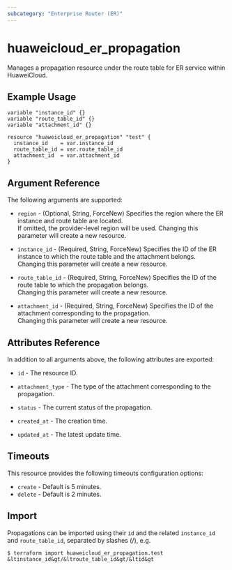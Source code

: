 ```yaml
---
subcategory: "Enterprise Router (ER)"
---
```


# huaweicloud_er_propagation

Manages a propagation resource under the route table for ER service within HuaweiCloud.

## Example Usage

```hcl
variable "instance_id" {}
variable "route_table_id" {}
variable "attachment_id" {}

resource "huaweicloud_er_propagation" "test" {
  instance_id    = var.instance_id
  route_table_id = var.route_table_id
  attachment_id  = var.attachment_id
}
```

## Argument Reference

The following arguments are supported:

* `region` - (Optional, String, ForceNew) Specifies the region where the ER instance and route table are located.  
  If omitted, the provider-level region will be used. Changing this parameter will create a new resource.

* `instance_id` - (Required, String, ForceNew) Specifies the ID of the ER instance to which the route table and the
  attachment belongs.  
  Changing this parameter will create a new resource.

* `route_table_id` - (Required, String, ForceNew) Specifies the ID of the route table to which the propagation
  belongs.  
  Changing this parameter will create a new resource.

* `attachment_id` - (Required, String, ForceNew) Specifies the ID of the attachment corresponding to the propagation.  
  Changing this parameter will create a new resource.

## Attributes Reference

In addition to all arguments above, the following attributes are exported:

* `id` - The resource ID.

* `attachment_type` - The type of the attachment corresponding to the propagation.

* `status` - The current status of the propagation.

* `created_at` - The creation time.

* `updated_at` - The latest update time.

## Timeouts

This resource provides the following timeouts configuration options:

* `create` - Default is 5 minutes.
* `delete` - Default is 2 minutes.

## Import

Propagations can be imported using their `id` and the related `instance_id` and `route_table_id`, separated by
slashes (/), e.g.

```
$ terraform import huaweicloud_er_propagation.test &ltinstance_id&gt/&ltroute_table_id&gt/&ltid&gt
```
